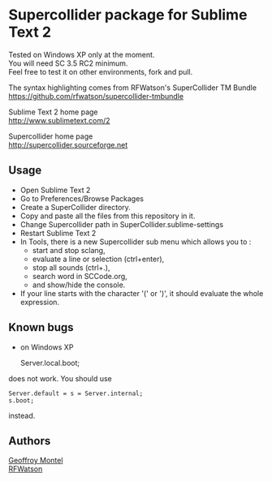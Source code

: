 # Supercollider package for Sublime Text 2

Tested on Windows XP only at the moment.  
You will need SC 3.5 RC2 minimum.  
Feel free to test it on other environments, fork and pull.  

The syntax highlighting comes from RFWatson's SuperCollider TM Bundle  
https://github.com/rfwatson/supercollider-tmbundle

Sublime Text 2 home page  
http://www.sublimetext.com/2

Supercollider home page  
http://supercollider.sourceforge.net

## Usage
- Open Sublime Text 2  
- Go to Preferences/Browse Packages  
- Create a SuperCollider directory.  
- Copy and paste all the files from this repository in it.  
- Change Supercollider path in SuperCollider.sublime-settings
- Restart Sublime Text 2  
- In Tools, there is a new Supercollider sub menu which allows you to :
  - start and stop sclang, 
  - evaluate a line or selection (ctrl+enter), 
  - stop all sounds (ctrl+.), 
  - search word in SCCode.org,
  - and show/hide the console.  
- If your line starts with the character '(' or ')', it should evaluate the whole expression.  

## Known bugs
- on Windows XP  

    Server.local.boot;

does not work.
You should use 

    Server.default = s = Server.internal;
    s.boot;

instead.

## Authors
[Geoffroy Montel](http://github.com/geoffroy.montel)  
[RFWatson](https://github.com/rfwatson)  